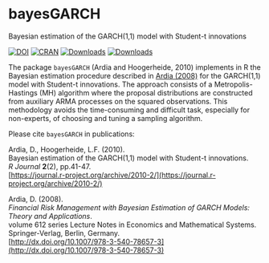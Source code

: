 # bayesGARCH

Bayesian estimation of the GARCH(1,1) model with Student-t innovations

[![DOI](https://zenodo.org/badge/59887397.svg)](https://zenodo.org/badge/latestdoi/59887397)
[![CRAN](http://www.r-pkg.org/badges/version/bayesGARCH)](https://cran.r-project.org/package=bayesGARCH) 
[![Downloads](http://cranlogs.r-pkg.org/badges/bayesGARCH?color=brightgreen)](http://www.r-pkg.org/pkg/bayesGARCH)
[![Downloads](http://cranlogs.r-pkg.org/badges/grand-total/bayesGARCH?color=brightgreen)](http://www.r-pkg.org/pkg/bayesGARCH)

The package `bayesGARCH` (Ardia and Hoogerheide, 2010) implements in R the Bayesian estimation procedure described 
in [Ardia (2008)](http://dx.doi.org/10.1007/978-3-540-78657-3) for the GARCH(1,1) model with Student-t innovations.
The approach consists of a Metropolis-Hastings (MH) algorithm where the proposal distributions
are constructed from auxiliary ARMA processes on the squared observations. This methodology 
avoids the time-consuming and difficult task, especially for non-experts, of choosing and tuning 
a sampling algorithm. 

Please cite `bayesGARCH` in publications:

Ardia, D., Hoogerheide, L.F. (2010).  
Bayesian estimation of the GARCH(1,1) model with Student-t innovations.  
_R Journal_ **2**(2), pp.41-47.    
[https://journal.r-project.org/archive/2010-2/](https://journal.r-project.org/archive/2010-2/)    

Ardia, D. (2008).    
_Financial Risk Management with Bayesian Estimation of GARCH Models: Theory and Applications_.   
volume 612 series Lecture Notes in Economics and Mathematical Systems. Springer-Verlag, Berlin, Germany.    
[http://dx.doi.org/10.1007/978-3-540-78657-3](http://dx.doi.org/10.1007/978-3-540-78657-3)    